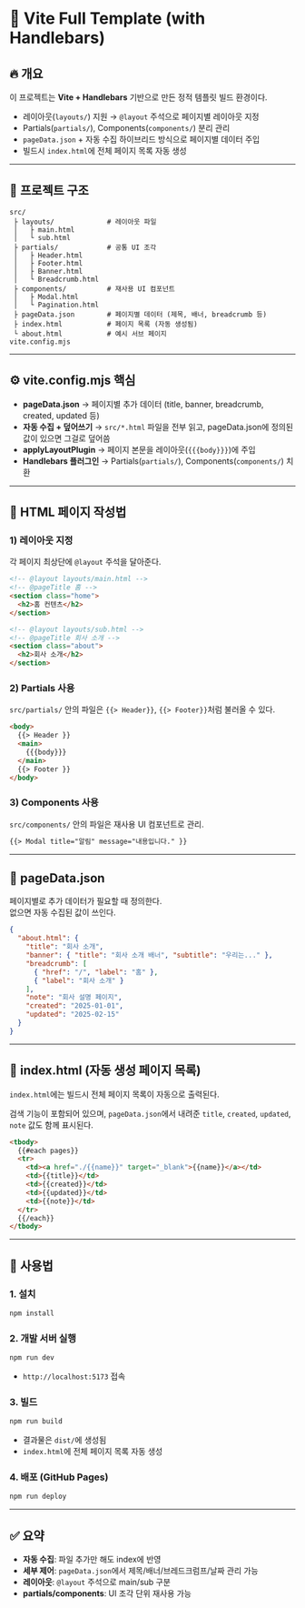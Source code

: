 # 📘 Vite Full Template (with Handlebars)

## 🔥 개요
이 프로젝트는 **Vite + Handlebars** 기반으로 만든 정적 템플릿 빌드 환경이다.  

- 레이아웃(`layouts/`) 지원 → `@layout` 주석으로 페이지별 레이아웃 지정  
- Partials(`partials/`), Components(`components/`) 분리 관리  
- `pageData.json` + 자동 수집 하이브리드 방식으로 페이지별 데이터 주입  
- 빌드시 `index.html`에 전체 페이지 목록 자동 생성  

---

## 📂 프로젝트 구조
```
src/
 ├ layouts/             # 레이아웃 파일
 │   ├ main.html
 │   └ sub.html
 ├ partials/            # 공통 UI 조각
 │   ├ Header.html
 │   ├ Footer.html
 │   ├ Banner.html
 │   └ Breadcrumb.html
 ├ components/          # 재사용 UI 컴포넌트
 │   ├ Modal.html
 │   └ Pagination.html
 ├ pageData.json        # 페이지별 데이터 (제목, 배너, breadcrumb 등)
 ├ index.html           # 페이지 목록 (자동 생성됨)
 └ about.html           # 예시 서브 페이지
vite.config.mjs
```

---

## ⚙️ vite.config.mjs 핵심

- **pageData.json** → 페이지별 추가 데이터 (title, banner, breadcrumb, created, updated 등)  
- **자동 수집 + 덮어쓰기** → `src/*.html` 파일을 전부 읽고, pageData.json에 정의된 값이 있으면 그걸로 덮어씀  
- **applyLayoutPlugin** → 페이지 본문을 레이아웃(`{{{body}}}`)에 주입  
- **Handlebars 플러그인** → Partials(`partials/`), Components(`components/`) 치환

---

## 📝 HTML 페이지 작성법

### 1) 레이아웃 지정
각 페이지 최상단에 `@layout` 주석을 달아준다.

```html
<!-- @layout layouts/main.html -->
<!-- @pageTitle 홈 -->
<section class="home">
  <h2>홈 컨텐츠</h2>
</section>
```

```html
<!-- @layout layouts/sub.html -->
<!-- @pageTitle 회사 소개 -->
<section class="about">
  <h2>회사 소개</h2>
</section>
```

### 2) Partials 사용
`src/partials/` 안의 파일은 `{{> Header}}`, `{{> Footer}}`처럼 불러올 수 있다.

```html
<body>
  {{> Header }}
  <main>
    {{{body}}}
  </main>
  {{> Footer }}
</body>
```

### 3) Components 사용
`src/components/` 안의 파일은 재사용 UI 컴포넌트로 관리.

```html
{{> Modal title="알림" message="내용입니다." }}
```

---

## 📘 pageData.json

페이지별로 추가 데이터가 필요할 때 정의한다.  
없으면 자동 수집된 값이 쓰인다.

```json
{
  "about.html": {
    "title": "회사 소개",
    "banner": { "title": "회사 소개 배너", "subtitle": "우리는..." },
    "breadcrumb": [
      { "href": "/", "label": "홈" },
      { "label": "회사 소개" }
    ],
    "note": "회사 설명 페이지",
    "created": "2025-01-01",
    "updated": "2025-02-15"
  }
}
```

---

## 📑 index.html (자동 생성 페이지 목록)

`index.html`에는 빌드시 전체 페이지 목록이 자동으로 출력된다.  

검색 기능이 포함되어 있으며, `pageData.json`에서 내려준 `title`, `created`, `updated`, `note` 값도 함께 표시된다.

```html
<tbody>
  {{#each pages}}
  <tr>
    <td><a href="./{{name}}" target="_blank">{{name}}</a></td>
    <td>{{title}}</td>
    <td>{{created}}</td>
    <td>{{updated}}</td>
    <td>{{note}}</td>
  </tr>
  {{/each}}
</tbody>
```

---

## 🚀 사용법

### 1. 설치
```bash
npm install
```

### 2. 개발 서버 실행
```bash
npm run dev
```
- `http://localhost:5173` 접속

### 3. 빌드
```bash
npm run build
```
- 결과물은 `dist/`에 생성됨
- `index.html`에 전체 페이지 목록 자동 생성

### 4. 배포 (GitHub Pages)
```bash
npm run deploy
```

---

## ✅ 요약
- **자동 수집**: 파일 추가만 해도 index에 반영  
- **세부 제어**: `pageData.json`에서 제목/배너/브레드크럼프/날짜 관리 가능  
- **레이아웃**: `@layout` 주석으로 main/sub 구분  
- **partials/components**: UI 조각 단위 재사용 가능  
